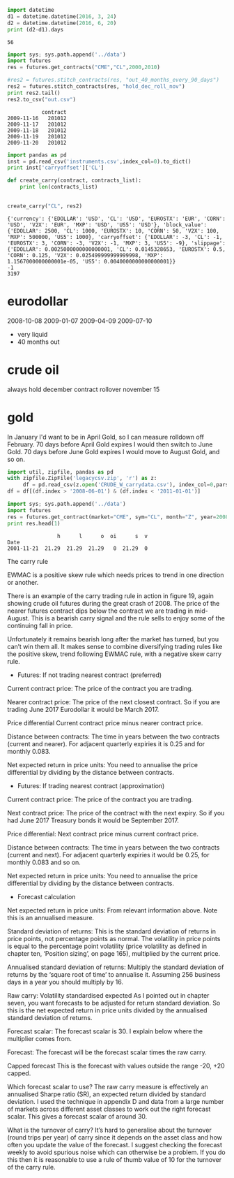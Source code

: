 
```python
import datetime
d1 = datetime.datetime(2016, 3, 24)
d2 = datetime.datetime(2016, 6, 20)
print (d2-d1).days 
```

```text
56
```


```python
import sys; sys.path.append('../data')
import futures       
res = futures.get_contracts("CME","CL",2000,2010)
```

```python
#res2 = futures.stitch_contracts(res, "out_40_months_every_90_days")
res2 = futures.stitch_contracts(res, "hold_dec_roll_nov")
print res2.tail()
res2.to_csv("out.csv")
```

```text
           contract
2009-11-16   201012
2009-11-17   201012
2009-11-18   201012
2009-11-19   201012
2009-11-20   201012
```

```python
import pandas as pd
inst = pd.read_csv('instruments.csv',index_col=0).to_dict()
print inst['carryoffset']['CL']

def create_carry(contract, contracts_list):
    print len(contracts_list)
    

create_carry("CL", res2)

```

```text
{'currency': {'EDOLLAR': 'USD', 'CL': 'USD', 'EUROSTX': 'EUR', 'CORN': 'USD', 'V2X': 'EUR', 'MXP': 'USD', 'US5': 'USD'}, 'block_value': {'EDOLLAR': 2500, 'CL': 1000, 'EUROSTX': 10, 'CORN': 50, 'V2X': 100, 'MXP': 500000, 'US5': 1000}, 'carryoffset': {'EDOLLAR': -3, 'CL': -1, 'EUROSTX': 3, 'CORN': -3, 'V2X': -1, 'MXP': 3, 'US5': -9}, 'slippage': {'EDOLLAR': 0.0025000000000000001, 'CL': 0.0145328653, 'EUROSTX': 0.5, 'CORN': 0.125, 'V2X': 0.025499999999999998, 'MXP': 1.1567000000000001e-05, 'US5': 0.0040000000000000001}}
-1
3197
```























eurodollar
===================
2008-10-08
2009-01-07
2009-04-09
2009-07-10

* very liquid
* 40 months out

crude oil
===============
always hold december contract
rollover november 15

gold
========
In January I'd want to be in April Gold, so I can measure rolldown off
February. 70 days before April Gold expires I would then switch to
June Gold. 70 days before June Gold expires I would move to August
Gold, and so on.



```python
import util, zipfile, pandas as pd
with zipfile.ZipFile('legacycsv.zip', 'r') as z:
     df = pd.read_csv(z.open('CRUDE_W_carrydata.csv'), index_col=0,parse_dates=True )
df = df[(df.index > '2008-06-01') & (df.index < '2011-01-01')]
```

```python
import sys; sys.path.append('../data')
import futures
res = futures.get_contract(market="CME", sym="CL", month="Z", year=2008)
print res.head(1)
```

```text
                h      l      o  oi      s  v
Date                                         
2001-11-21  21.29  21.29  21.29   0  21.29  0
```










The carry rule

EWMAC is a positive skew rule which needs prices to trend in one
direction or another.

There is an example of the carry trading rule in action in figure 19,
again showing crude oil futures during the great crash of 2008. The
price of the nearer futures contract dips below the contract we are
trading in mid-August.  This is a bearish carry signal and the rule
sells to enjoy some of the continuing fall in price.

Unfortunately it remains bearish long after the market has turned, but
you can’t win them all. It makes sense to combine diversifying trading
rules like the positive skew, trend following EWMAC rule, with a
negative skew carry rule.

* Futures: If not trading nearest contract (preferred)

Current contract price: The price of the contract you are trading.

Nearer contract price: The price of the next closest contract. So if
you are trading June 2017 Eurodollar it would be March 2017.

Price differential Current contract price minus nearer contract price.

Distance between contracts: The time in years between the two contracts
(current and nearer). For adjacent quarterly expiries it is 0.25 and
for monthly 0.083.

Net expected return in price units: You need to annualise the price
differential by dividing by the distance between contracts.

* Futures: If trading nearest contract (approximation)

Current contract price: The price of the contract you are trading.

Next contract price: The price of the contract with the next expiry. So
if you had June 2017 Treasury bonds it would be September 2017.

Price differential: Next contract price minus current contract price.

Distance between contracts: The time in years between the two contracts
(current and next). For adjacent quarterly expiries it would be 0.25,
for monthly 0.083 and so on.

Net expected return in price units: You need to annualise the price
differential by dividing by the distance between contracts.

* Forecast calculation

Net expected return in price units: From relevant information
above. Note this is an annualised measure.

Standard deviation of returns: This is the standard deviation of
returns in price points, not percentage points as normal. The
volatility in price points is equal to the percentage point volatility
(price volatility as defined in chapter ten, ‘Position sizing’, on
page 165), multiplied by the current price.

Annualised standard deviation of returns: Multiply the standard
deviation of returns by the ‘square root of time’ to annualise
it. Assuming 256 business days in a year you should multiply by 16.

Raw carry: Volatility standardised expected As I pointed out in
chapter seven, you want forecasts to be adjusted for return standard
deviation. So this is the net expected return in price units divided
by the annualised standard deviation of returns.

Forecast scalar: The forecast scalar is 30. I explain below where the
multiplier comes from.

Forecast: The forecast will be the forecast scalar times the raw
carry.

Capped forecast This is the forecast with values outside the range
-20, +20 capped.
 
Which forecast scalar to use?
The raw carry measure is effectively an annualised Sharpe ratio (SR),
an expected return divided by standard deviation. I used the technique
in appendix D and data from a large number of markets across different
asset classes to work out the right forecast scalar. This gives a
forecast scalar of around 30.

What is the turnover of carry?
It’s hard to generalise about the turnover (round trips per year) of
carry since it depends on the asset class and how often you update the
value of the forecast. I suggest checking the forecast weekly to avoid
spurious noise which can otherwise be a problem. If you do this then
it is reasonable to use a rule of thumb value of 10 for the turnover
of the carry rule.
 
 

